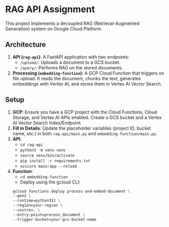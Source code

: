 # RAG API Assignment

This project implements a decoupled RAG (Retrieval-Augmented Generation) system on Google Cloud Platform.

## Architecture
1.  **API (`rag-api`)**: A FastAPI application with two endpoints:
    * `/upload/`: Uploads a document to a GCS bucket.
    * `/query/`: Performs RAG on the stored documents.
2.  **Processing (`embedding-function`)**: A GCP Cloud Function that triggers on file upload. It reads the document, chunks the text, generates embeddings with Vertex AI, and stores them in Vertex AI Vector Search.

## Setup

1.  **GCP**: Ensure you have a GCP project with the Cloud Functions, Cloud Storage, and Vertex AI APIs enabled. Create a GCS bucket and a Vertex AI Vector Search Index/Endpoint.
2.  **Fill in Details**: Update the placeholder variables (project ID, bucket name, etc.) in both `rag-api/main.py` and `embedding-function/main.py`.
3.  **API**:
    * `cd rag-api`
    * `python3 -m venv venv`
    * `source venv/bin/activate`
    * `pip install -r requirements.txt`
    * `uvicorn main:app --reload`
4.  **Function**:
    * `cd embedding-function`
    * Deploy using the gcloud CLI:
    ```bash
    gcloud functions deploy process-and-embed-document \
    --gen2 \
    --runtime=python311 \
    --region=your-region \
    --source=. \
    --entry-point=process_document \
    --trigger-bucket=your-gcs-bucket-name
    ```
